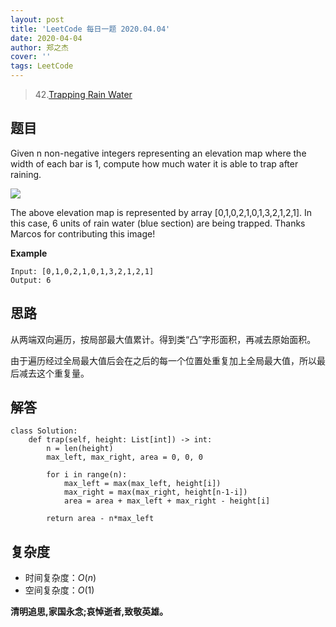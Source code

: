 ```yaml
---
layout: post
title: 'LeetCode 每日一题 2020.04.04'
date: 2020-04-04
author: 郑之杰
cover: ''
tags: LeetCode
---
```


> 42.[Trapping Rain Water](https://leetcode-cn.com/problems/trapping-rain-water/)

## 题目
Given n non-negative integers representing an elevation map where the width of each bar is 1, compute how much water it is able to trap after raining.

![](https://assets.leetcode.com/uploads/2018/10/22/rainwatertrap.png)

The above elevation map is represented by array [0,1,0,2,1,0,1,3,2,1,2,1]. In this case, 6 units of rain water (blue section) are being trapped. Thanks Marcos for contributing this image!

**Example**
```
Input: [0,1,0,2,1,0,1,3,2,1,2,1]
Output: 6
```

## 思路
从两端双向遍历，按局部最大值累计。得到类“凸”字形面积，再减去原始面积。

由于遍历经过全局最大值后会在之后的每一个位置处重复加上全局最大值，所以最后减去这个重复量。

## 解答
```
class Solution:
    def trap(self, height: List[int]) -> int:
        n = len(height)
        max_left, max_right, area = 0, 0, 0

        for i in range(n):
            max_left = max(max_left, height[i])
            max_right = max(max_right, height[n-1-i])
            area = area + max_left + max_right - height[i]
            
        return area - n*max_left
```

## 复杂度
- 时间复杂度：$O(n)$
- 空间复杂度：$O(1)$

**清明追思,家国永念;哀悼逝者,致敬英雄。**
